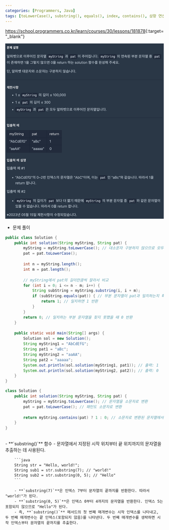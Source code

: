 ```yaml
---
categories: [Programmers, Java]
tags: [toLowerCase(), substring(), equals(), index, contains(), 삼항 연산자] 
---
```


<https://school.programmers.co.kr/learn/courses/30/lessons/181878>{:target="_blank"}

![문제](/assets/img/programmers/java/%EC%9B%90%ED%95%98%EB%8A%94_%EB%AC%B8%EC%9E%90%EC%97%B4_%EC%B0%BE%EA%B8%B0.png)

- 문제 풀이

```java
public class Solution {
    public int solution(String myString, String pat) {
        myString = myString.toLowerCase(); // 대소문자 구분하지 않으므로 모두 소문자로 변환
        pat = pat.toLowerCase();

        int n = myString.length();
        int m = pat.length();

        // myString에서 pat의 길이만큼씩 잘라서 비교
        for (int i = 0; i <= n - m; i++) {
            String subString = myString.substring(i, i + m);
            if (subString.equals(pat)) { // 부분 문자열이 pat과 일치하는지 확인
                return 1; // 일치하면 1 반환
            }
        }
        return 0; // 일치하는 부분 문자열을 찾지 못했을 때 0 반환
    }

    public static void main(String[] args) {
        Solution sol = new Solution();
        String myString1 = "AbCdEfG";
        String pat1 = "aBc";
        String myString2 = "aaAA";
        String pat2 = "aaaaa";
        System.out.println(sol.solution(myString1, pat1)); // 출력: 1
        System.out.println(sol.solution(myString2, pat2)); // 출력: 0
    }
}
```

```java
class Solution {
    public int solution(String myString, String pat) {
        myString = myString.toLowerCase(); // 문자열을 소문자로 변환
        pat = pat.toLowerCase(); // 패턴도 소문자로 변환

        return myString.contains(pat) ? 1 : 0; // 소문자로 변환된 문자열에서 패턴이 존재하는지 확인하여 결과 반환
    }
}
```


<br>
- **`substring()`** 함수
    - 문자열에서 지정된 시작 위치부터 끝 위치까지의 문자열을 추출하는 데 사용된다.
        
        ```java
        String str = "Hello, world!";
        String sub1 = str.substring(7); // "world!"
        String sub2 = str.substring(0, 5); // "Hello"
        ```
        
        - **`substring(7)`**은 인덱스 7부터 문자열의 끝까지를 반환한다. 따라서 "world!"가 된다.
        - **`substring(0, 5)`**은 인덱스 0부터 4까지의 문자열을 반환한다. 인덱스 5는 포함되지 않으므로 "Hello"가 된다.
        - 즉, **`substring()`** 메서드의 첫 번째 매개변수는 시작 인덱스를 나타내고, 두 번째 매개변수는 끝 인덱스(포함되지 않음)를 나타낸다. 두 번째 매개변수를 생략하면 시작 인덱스부터 문자열의 끝까지를 추출한다.

